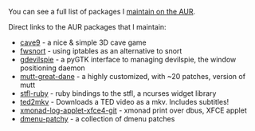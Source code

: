 You can see a full list of packages I [maintain on the AUR][aurList].

Direct links to the AUR packages that I maintain:

* [cave9] - a nice & simple 3D cave game
* [fwsnort] - using iptables as an alternative to snort
* [gdevilspie] - a pyGTK interface to managing devilspie, the window positioning daemon
* [mutt-great-dane] - a highly customized, with ~20 patches, version of mutt
* [stfl-ruby] - ruby bindings to the stfl, a ncurses widget library
* [ted2mkv] - Downloads a TED video as a mkv. Includes subtitles!
* [xmonad-log-applet-xfce4-git] - xmonad print over dbus, XFCE applet
* [dmenu-patchy] - a collection of dmenu patches

[aurList]: http://aur.archlinux.org/packages.php?SeB=m&K=evaryont
[cave9]: http://aur.archlinux.org/packages/cave9/
[fwsnort]: http://aur.archlinux.org/packages/fwsnort/
[gdevilspie]: http://aur.archlinux.org/packages/gdevilspie/
[mutt-great-dane]: http://aur.archlinux.org/packages/mutt-great-dane/
[stfl-ruby]: http://aur.archlinux.org/packages/stfl-ruby/
[ted2mkv]: http://aur.archlinux.org/packages/ted2mkv/
[xmonad-log-applet-xfce4-git]: https://aur.archlinux.org/packages/xmonad-log-applet-xfce4-git/
[dmenu-patchy]: https://aur.archlinux.org/packages/dmenu-patchy/
